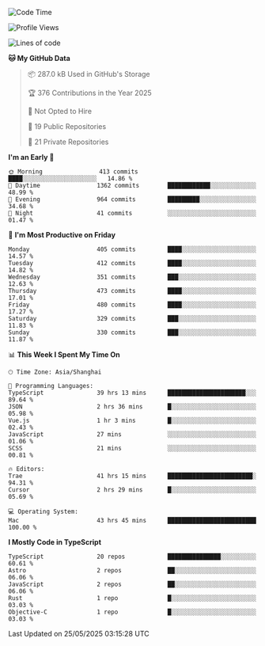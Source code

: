 <!--START_SECTION:waka-->
![Code Time](http://img.shields.io/badge/Code%20Time-3%2C563%20hrs%2056%20mins-blue)

![Profile Views](http://img.shields.io/badge/Profile%20Views-0-blue)

![Lines of code](https://img.shields.io/badge/From%20Hello%20World%20I%27ve%20Written-3.0%20million%20lines%20of%20code-blue)

**🐱 My GitHub Data** 

> 📦 287.0 kB Used in GitHub's Storage 
 > 
> 🏆 376 Contributions in the Year 2025
 > 
> 🚫 Not Opted to Hire
 > 
> 📜 19 Public Repositories 
 > 
> 🔑 21 Private Repositories 
 > 
**I'm an Early 🐤** 

```text
🌞 Morning                413 commits         ████░░░░░░░░░░░░░░░░░░░░░   14.86 % 
🌆 Daytime                1362 commits        ████████████░░░░░░░░░░░░░   48.99 % 
🌃 Evening                964 commits         █████████░░░░░░░░░░░░░░░░   34.68 % 
🌙 Night                  41 commits          ░░░░░░░░░░░░░░░░░░░░░░░░░   01.47 % 
```
📅 **I'm Most Productive on Friday** 

```text
Monday                   405 commits         ████░░░░░░░░░░░░░░░░░░░░░   14.57 % 
Tuesday                  412 commits         ████░░░░░░░░░░░░░░░░░░░░░   14.82 % 
Wednesday                351 commits         ███░░░░░░░░░░░░░░░░░░░░░░   12.63 % 
Thursday                 473 commits         ████░░░░░░░░░░░░░░░░░░░░░   17.01 % 
Friday                   480 commits         ████░░░░░░░░░░░░░░░░░░░░░   17.27 % 
Saturday                 329 commits         ███░░░░░░░░░░░░░░░░░░░░░░   11.83 % 
Sunday                   330 commits         ███░░░░░░░░░░░░░░░░░░░░░░   11.87 % 
```


📊 **This Week I Spent My Time On** 

```text
🕑︎ Time Zone: Asia/Shanghai

💬 Programming Languages: 
TypeScript               39 hrs 13 mins      ██████████████████████░░░   89.64 % 
JSON                     2 hrs 36 mins       █░░░░░░░░░░░░░░░░░░░░░░░░   05.98 % 
Vue.js                   1 hr 3 mins         █░░░░░░░░░░░░░░░░░░░░░░░░   02.43 % 
JavaScript               27 mins             ░░░░░░░░░░░░░░░░░░░░░░░░░   01.06 % 
SCSS                     21 mins             ░░░░░░░░░░░░░░░░░░░░░░░░░   00.81 % 

🔥 Editors: 
Trae                     41 hrs 15 mins      ████████████████████████░   94.31 % 
Cursor                   2 hrs 29 mins       █░░░░░░░░░░░░░░░░░░░░░░░░   05.69 % 

💻 Operating System: 
Mac                      43 hrs 45 mins      █████████████████████████   100.00 % 
```

**I Mostly Code in TypeScript** 

```text
TypeScript               20 repos            ███████████████░░░░░░░░░░   60.61 % 
Astro                    2 repos             ██░░░░░░░░░░░░░░░░░░░░░░░   06.06 % 
JavaScript               2 repos             ██░░░░░░░░░░░░░░░░░░░░░░░   06.06 % 
Rust                     1 repo              █░░░░░░░░░░░░░░░░░░░░░░░░   03.03 % 
Objective-C              1 repo              █░░░░░░░░░░░░░░░░░░░░░░░░   03.03 % 
```




 Last Updated on 25/05/2025 03:15:28 UTC
<!--END_SECTION:waka-->